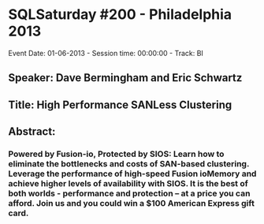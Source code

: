 # SQLSaturday #200 - Philadelphia 2013
Event Date: 01-06-2013 - Session time: 00:00:00 - Track: BI
## Speaker: Dave Bermingham and Eric Schwartz
## Title: High Performance SANLess Clustering
## Abstract:
### Powered by Fusion-io, Protected by SIOS: Learn how to eliminate the bottlenecks and costs of SAN-based clustering. Leverage the performance of high-speed Fusion ioMemory and achieve higher levels of availability with SIOS. It is the best of both worlds - performance and protection – at a price you can afford. Join us and you could win a $100 American Express gift card.


